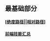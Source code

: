## 最基础部分
#### <a href="http://blog.csdn.net/jzdzhiyun/article/details/5282512" target="_blank">[绝度路径||相对路径]</a>
#### <a href="https://github.com/JacksonTian/fks" target="_blank">前端技能汇总</a>
